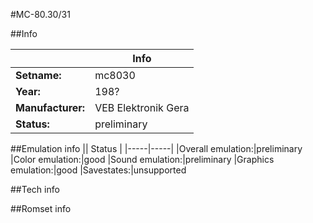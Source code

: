 #MC-80.30/31

##Info

||Info|
|-----|-----|
|**Setname:**|mc8030
|**Year:**|198?
|**Manufacturer:**|VEB Elektronik Gera
|**Status:**|preliminary

##Emulation info
|| Status |
|-----|-----|
|Overall emulation:|preliminary
|Color emulation:|good
|Sound emulation:|preliminary
|Graphics emulation:|good
|Savestates:|unsupported

##Tech info

##Romset info

<!--- START OF EDITED COMMENT DO NOT TOUCH TEXT ABOVE-->
